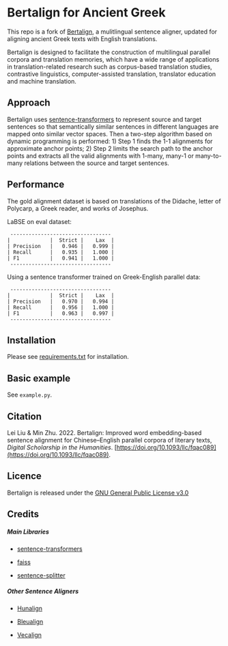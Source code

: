 # Bertalign for Ancient Greek

This repo is a fork of [Bertalign](https://github.com/bfsujason/bertalign), a mulitlingual sentence aligner, updated for aligning ancient Greek texts with English translations.

Bertalign is designed to facilitate the construction of multilingual parallel corpora and translation memories, which have a wide range of applications in translation-related research such as corpus-based translation studies, contrastive linguistics, computer-assisted translation, translator education and machine translation.

## Approach

Bertalign uses [sentence-transformers](https://github.com/UKPLab/sentence-transformers) to represent source and target sentences so that semantically similar sentences in different languages are mapped onto similar vector spaces. Then a two-step algorithm based on dynamic programming is performed: 1) Step 1 finds the 1-1 alignments for approximate anchor points; 2) Step 2 limits the search path to the anchor points and extracts all the valid alignments with 1-many, many-1 or many-to-many relations between the source and target sentences.

## Performance

The gold alignment dataset is based on translations of the Didache, letter of Polycarp, a Greek reader, and works of Josephus.

LaBSE on eval dataset:
```
 ---------------------------------
|             |  Strict |    Lax  |
| Precision   |   0.946 |   0.999 |
| Recall      |   0.935 |   1.000 |
| F1          |   0.941 |   1.000 |
 ---------------------------------
```

Using a sentence transformer trained on Greek-English parallel data: 
```
 ---------------------------------
|             |  Strict |    Lax  |
| Precision   |   0.970 |   0.994 |
| Recall      |   0.956 |   1.000 |
| F1          |   0.963 |   0.997 |
 ---------------------------------
```

## Installation

Please see [requirements.txt](./requirements.txt) for installation. 

## Basic example

See `example.py`.

## Citation

Lei Liu & Min Zhu. 2022. Bertalign: Improved word embedding-based sentence alignment for Chinese–English parallel corpora of literary texts, *Digital Scholarship in the Humanities*. [https://doi.org/10.1093/llc/fqac089](https://doi.org/10.1093/llc/fqac089).

## Licence

Bertalign is released under the [GNU General Public License v3.0](./LICENCE)

## Credits

##### Main Libraries

* [sentence-transformers](https://github.com/UKPLab/sentence-transformers)

* [faiss](https://github.com/facebookresearch/faiss)

* [sentence-splitter](https://github.com/mediacloud/sentence-splitter)

##### Other Sentence Aligners

* [Hunalign](http://mokk.bme.hu/en/resources/hunalign/)

* [Bleualign](https://github.com/rsennrich/Bleualign)

* [Vecalign](https://github.com/thompsonb/vecalign)
